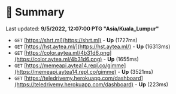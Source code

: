 # 📖 Summary
Last updated: **9/5/2022, 12:07:00 PTG "Asia/Kuala_Lumpur"**

- `GET` [https://shrt.ml](https://shrt.ml) - **Up** (1727ms)
- `GET` [https://hst.aytea.ml/](https://hst.aytea.ml/) - **Up** (16313ms)
- `GET` [https://color.aytea.ml/4b31d6.png](https://color.aytea.ml/4b31d6.png) - **Up** (1655ms)
- `GET` [https://memeapi.aytea14.repl.co/gimme](https://memeapi.aytea14.repl.co/gimme) - **Up** (3521ms)
- `GET` [https://teledrivemy.herokuapp.com/dashboard](https://teledrivemy.herokuapp.com/dashboard) - **Up** (223ms)
